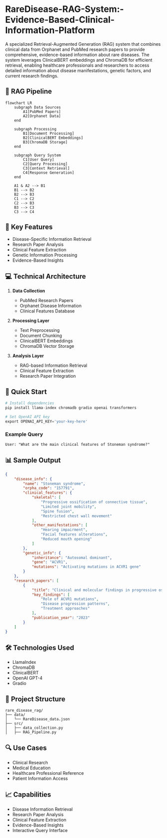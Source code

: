 # RareDisease-RAG-System:-Evidence-Based-Clinical-Information-Platform

A specialized Retrieval-Augmented Generation (RAG) system that combines clinical data from Orphanet and PubMed research papers to provide comprehensive, evidence-based information about rare diseases. The system leverages ClinicalBERT embeddings and ChromaDB for efficient retrieval, enabling healthcare professionals and researchers to access detailed information about disease manifestations, genetic factors, and current research findings.

## 🔄 RAG Pipeline
```mermaid
flowchart LR
    subgraph Data Sources
        A1[PubMed Papers]
        A2[Orphanet Data]
    end
    
    subgraph Processing
        B1[Document Processing]
        B2[ClinicalBERT Embeddings]
        B3[ChromaDB Storage]
    end
    
    subgraph Query System
        C1[User Query]
        C2[Query Processing]
        C3[Context Retrieval]
        C4[Response Generation]
    end
    
    A1 & A2 --> B1
    B1 --> B2
    B2 --> B3
    C1 --> C2
    C2 --> B3
    B3 --> C3
    C3 --> C4
```

## 🌟 Key Features
- Disease-Specific Information Retrieval
- Research Paper Analysis
- Clinical Feature Extraction
- Genetic Information Processing
- Evidence-Based Insights

## 💻 Technical Architecture
1. **Data Collection**
   - PubMed Research Papers
   - Orphanet Disease Information
   - Clinical Features Database

2. **Processing Layer**
   - Text Preprocessing
   - Document Chunking
   - ClinicalBERT Embeddings
   - ChromaDB Vector Storage

3. **Analysis Layer**
   - RAG-based Information Retrieval
   - Clinical Feature Extraction
   - Research Paper Integration

## 🚀 Quick Start
```python
# Install dependencies
pip install llama-index chromadb gradio openai transformers

# Set OpenAI API key
export OPENAI_API_KEY='your-key-here'
```

### Example Query
```
User: "What are the main clinical features of Stoneman syndrome?"

```

## 📊 Sample Output
```json
{
    "disease_info": {
        "name": "Stoneman syndrome",
        "orpha_code": "157791",
        "clinical_features": {
            "skeletal": [
                "Progressive ossification of connective tissue",
                "Limited joint mobility",
                "Spine fusion",
                "Restricted chest wall movement"
            ],
            "other_manifestations": [
                "Hearing impairment",
                "Facial features alterations",
                "Reduced mouth opening"
            ]
        },
        "genetic_info": {
            "inheritance": "Autosomal dominant",
            "gene": "ACVR1",
            "mutations": "Activating mutations in ACVR1 gene"
        }
    },
    "research_papers": [
        {
            "title": "Clinical and molecular findings in progressive osseous heteroplasia",
            "key_findings": [
                "Role of ACVR1 mutations",
                "Disease progression patterns",
                "Treatment approaches"
            ],
            "publication_year": "2023"
        }
    ]
}
```

## 🛠️ Technologies Used
- LlamaIndex
- ChromaDB
- ClinicalBERT
- OpenAI GPT-4
- Gradio

## 📁 Project Structure
```
rare_disease_rag/
├── data/
│   └── RareDisease_data.json
├── src/
│   ├── data_collection.py
│   ├── RAG_Pipeline.py

```

## 🔍 Use Cases
- Clinical Research
- Medical Education
- Healthcare Professional Reference
- Patient Information Access

## 📈 Capabilities
- Disease Information Retrieval
- Research Paper Analysis
- Clinical Feature Extraction
- Evidence-Based Insights
- Interactive Query Interface
